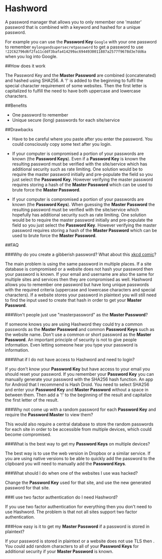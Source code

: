 # Hashword

A password manager that allows you to only remember one 'master' password that is combined with a keyword and hashed for a unique password.

For example you can use the **Password Key** ```Google``` with your one password to remember ```mylongandsupersecretpassword``` to get a password to use ```!22C62796d6f2fa11cddf3bafa414299ac6944930011887a2577f9678d3e7dd6a``` when you log into Google.

##How does it work

The Password Key and the **Master Password** are combined (concatenated) and hashed using SHA256. A '!' is added to the beginning to fulfil the special character requirement of some websites. Then the first letter is capitalized to fulfill the need to have both uppercase and lowercase characters.

##Benefits

- One password to remember
- Unique secure (long) passwords for each site/service

##Drawbacks

- Have to be careful where you paste after you enter the password. You could consciously copy some text after you login.
- If your computer is compromised a portion of your passwords are known (the **Password Keys**). Even if a **Password Key** is known the resulting password must be verified with the site/service which has additional security such as rate limiting. One solution would be to require the master password initially and pre-populate the field so you just select the **Password Key**. However verifying the master password requires storing a hash of the **Master Password** which can be used to brute force the **Master Password**.

- If your computer is compromised a portion of your passwords are known (the **Password Keys**). When guessing the **Master Password** the resulting password must be verified with the site/service which hopefully has additional security such as rate limiting. One solution would be to require the master password initially and pre-populate the field so you just select the **Password Key**. However verifying the master password requires storing a hash of the **Master Password** which can be used to brute force the **Master Password**.

##FAQ

###Why do you create a gibberish password? What about this [xkcd comic](https://xkcd.com/936/)?

The main problem is using the same password in multiple places. If a site database is compromised or a website does not hash your password then your password is known. If your email and username are also the same for multiple sites and services then they are compromised as well. Hashword allows you to remember one password but have long unique passwords with the required criteria (uppercase and lowercase characters and special characters). If a website stores your password in plaintext you will still need to find the input used to create that hash in order to get your **Master Password**.

###Won't people just use "masterpassword" as the **Master Password**?

If someone knows you are using Hashword they could try a common passwords as the **Master Password** and common **Password Keys** such as the website name. Don't use a common or short password as the **Master Password**. An important principle of security is not to give people information. Even letting someone hear you type your password is information.

###What if I do not have access to Hashword and need to login?

If you don't know your **Password Key** but have access to your email you should reset your password. If you remember your **Password Key** you can manually generate your password with the SHA256 hash function. An app for Android that I recommend is Hash Droid. You need to select SHA256 and enter your **Password Key** and **Master Password** without a space in between them. Then add a '!' to the beginning of the result and capitalize the first letter of the result.

###Why not come up with a random password for each **Password Key** and require the **Password Master** to view them?

This would also require a central database to store the random passwords for each site in order to be accessible from multiple devices, which could become compromised.

###What is the best way to get my **Password Keys** on multiple devices?

The best way is to use the web version in Dropbox or a similar service. If you are using native versions to be able to quickly add the password to the clipboard you will need to manually add the **Password Keys**.

###What should I do when one of the websites I use was hacked?

Change the **Password Key** used for that site, and use the new generated password for that site.

###I use two factor authentication do I need Hashword?

If you use two factor authentication for everything then you don't need to use Hashword. The problem is that not all sites support two factor authentication.

###How easy is it to get my **Master Password** if a password is stored in plaintext?

If your password is stored in plaintext or a website does not use TLS then . You could add random characters to all of your **Password Keys** for additional security if your **Master Password** is known.
